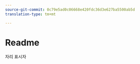 ```yaml
---
source-git-commit: 0c79e5ad0c06668e420fdc36d3e627ba5500ab5d
translation-type: tm+mt

---
```

# Readme

자리 표시자
